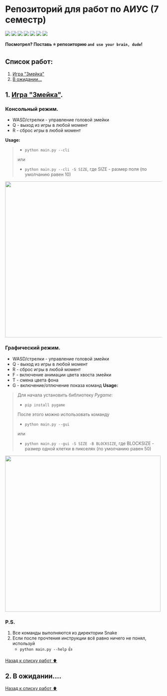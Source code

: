 # Репозиторий для работ по АИУС (7 семестр)

<p align="left">
<img src="https://raster.shields.io/github/last-commit/in7erval/AIUS">
<img src="https://raster.shields.io/badge/made_by-in7erval-blue">
<img src="https://img.shields.io/badge/Made%20with-Python-1f425f.svg">
<img src="https://raster.shields.io/github/repo-size/in7erval/AIUS">  
<img src="https://sonarcloud.io/api/project_badges/measure?project=in7erval_AIUS&metric=ncloc">
<img src="https://sonarcloud.io/api/project_badges/measure?project=in7erval_AIUS&metric=reliability_rating">
<img src="https://sonarcloud.io/api/project_badges/measure?project=in7erval_AIUS&metric=sqale_rating">
</p>
                                                                              
**Посмотрел? Поставь :star: репозиторию `and use your brain, dude`!**
                                                                              
## Список работ:
1. [Игра "Змейка"](#1-игра-змейка)
2. [В ожидании...](#2-в-ожидании)

## 1. [Игра "Змейка"](https://github.com/in7erval/AIUS/tree/master/Snake). 
### Консольный режим. 
  * WASD/стрелки - управление головой змейки
  * Q - выход из игры в любой момент
  * R - сброс игры в любой момент

  **Usage:**
  >  * ```python main.py --cli``` 
  >
  >  или 
  >
  >  * ```python main.py --cli -S SIZE```, где SIZE - размер поля (по умолчанию равен 10)

<img src="https://github.com/in7erval/AIUS/blob/master/Snake/assets/console.gif" width="700" height="500"/>

### Графический режим.
  * WASD/стрелки - управление головой змейки
  * Q - выход из игры в любой момент
  * R - сброс игры в любой момент
  * F - включение анимации цвета хвоста змейки
  * T - смена цвета фона
  * G - включение/отлючение показа команд
**Usage:**
>
>  Для начала установить библиотеку *Pygame*:
>
>  * ```pip install pygame``` 
>  
>  После этого можно использовать команду
>  
>  * ```python main.py --gui``` 
>  
>  или
>  
>  * ```python main.py --gui -S SIZE -B BLOCKSIZE```, где BLOCKSIZE - размер одной клетки в пикселях (по умолчанию равен 50)

<img src="https://github.com/in7erval/AIUS/blob/master/Snake/assets/graphical.gif" width="500" height="500"/>

### P.S.
1. Все команды выполняются из директории Snake
2. Если после прочтения инструкции всё равно ничего не понял, используй
   * ```python main.py --help``` :+1:

[Назад к списку работ :arrow_up:](#список-работ)
## 2. В ожидании....

[Назад к списку работ :arrow_up:](#список-работ)
